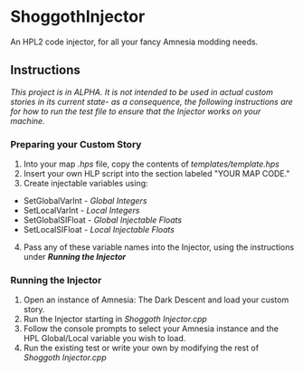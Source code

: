 # ShoggothInjector
An HPL2 code injector, for all your fancy Amnesia modding needs.

## Instructions
*This project is in ALPHA. It is not intended to be used in actual custom stories in its current state- as a consequence, the following instructions are for how to run the test file to ensure that the Injector works on your machine.*

### Preparing your Custom Story
1) Into your map *.hps* file, copy the contents of *templates/template.hps*
2) Insert your own HLP script into the section labeled "YOUR MAP CODE."
3) Create injectable variables using:
* SetGlobalVarInt - *Global Integers*
* SetLocalVarInt - *Local Integers*
* SetGlobalSIFloat - *Global Injectable Floats*
* SetLocalSIFloat - *Local Injectable Floats*
4) Pass any of these variable names into the Injector, using the instructions under ***Running the Injector***

### Running the Injector
1) Open an instance of Amnesia: The Dark Descent and load your custom story.
2) Run the Injector starting in *Shoggoth Injector.cpp*
3) Follow the console prompts to select your Amnesia instance and the HPL Global/Local variable you wish to load.
4) Run the existing test or write your own by modifying the rest of *Shoggoth Injector.cpp*
